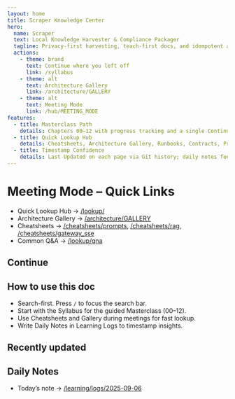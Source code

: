 ```yaml
---
layout: home
title: Scraper Knowledge Center
hero:
  name: Scraper
  text: Local Knowledge Harvester & Compliance Packager
  tagline: Privacy-first harvesting, teach-first docs, and idempotent adapters.
  actions:
    - theme: brand
      text: Continue where you left off
      link: /syllabus
    - theme: alt
      text: Architecture Gallery
      link: /architecture/GALLERY
    - theme: alt
      text: Meeting Mode
      link: /hub/MEETING_MODE
features:
  - title: Masterclass Path
    details: Chapters 00–12 with progress tracking and a single Continue button.
  - title: Quick Lookup Hub
    details: Cheatsheets, Architecture Gallery, Runbooks, Contracts, Prompts, Roadmap.
  - title: Timestamp Confidence
    details: Last Updated on each page via Git history; daily notes feed.
---
```


# Meeting Mode – Quick Links

- Quick Lookup Hub → [/lookup/](/lookup/)
- Architecture Gallery → [/architecture/GALLERY](/architecture/GALLERY)
- Cheatsheets → [/cheatsheets/prompts](/cheatsheets/prompts), [/cheatsheets/rag](/cheatsheets/rag), [/cheatsheets/gateway_sse](/cheatsheets/gateway_sse)
- Common Q&A → [/lookup/qna](/lookup/qna)

## Continue

<ContinueButton />

## How to use this doc

- Search-first. Press `/` to focus the search bar.
- Start with the Syllabus for the guided Masterclass (00–12).
- Use Cheatsheets and Gallery during meetings for fast lookup.
- Write Daily Notes in Learning Logs to timestamp insights.

## Recently updated

<RecentlyUpdated />

## Daily Notes

- Today’s note → [/learning/logs/2025-09-06](/learning/logs/2025-09-06)

